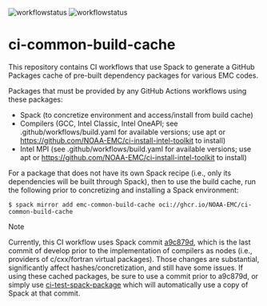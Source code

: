 ![workflowstatus](https://github.com/NOAA-EMC/ci-common-build-cache/actions/workflows/main.yaml/badge.svg)
![workflowstatus](https://github.com/NOAA-EMC/ci-common-build-cache/actions/workflows/nceplibs_deps.yaml/badge.svg)

# ci-common-build-cache

This repository contains CI workflows that use Spack to generate a GitHub Packages cache of pre-built dependency packages for various EMC codes.

Packages that must be provided by any GitHub Actions workflows using these packages:
- Spack (to concretize environment and access/install from build cache)
- Compilers (GCC, Intel Classic, Intel OneAPI; see .github/workflows/build.yaml for available versions; use apt or https://github.com/NOAA-EMC/ci-install-intel-toolkit to install)
- Intel MPI (see .github/workflows/build.yaml for available versions; use apt or https://github.com/NOAA-EMC/ci-install-intel-toolkit to install)

For a package that does not have its own Spack recipe (i.e., only its dependencies will be built through Spack), then to use the build cache, run the following prior to concretizing and installing a Spack environment:
```console
$ spack mirror add emc-common-build-cache oci://ghcr.io/NOAA-EMC/ci-common-build-cache
```

> [!NOTE]
> Currently, this CI workflow uses Spack commit [a9c879d](https://github.com/spack/spack/commit/a9c879d53e758f67cdbf4cec919425cb2a3a1082), which is the last commit of develop prior to the implementation of compilers as nodes (i.e., providers of c/cxx/fortran virtual packages). Those changes are substantial, significantly affect hashes/concretization, and still have some issues. If using these cached packages, be sure to use a commit prior to a9c879d, or simply use [ci-test-spack-package](https://github.com/NOAA-EMC/ci-test-spack-package) which will automatically use a copy of Spack at that commit.
